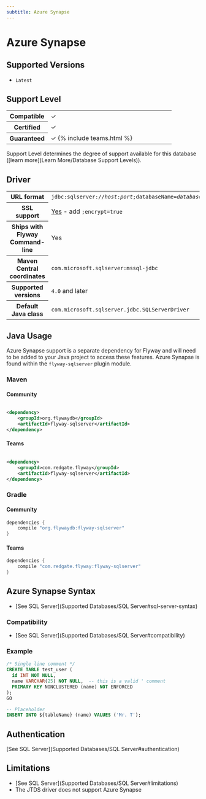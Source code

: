 ```yaml
---
subtitle: Azure Synapse
---
```

# Azure Synapse

## Supported Versions

- `Latest`

## Support Level

<table class="table">
    <tr>
        <th width="25%">Compatible</th>
        <td>&#10003;</td>
    </tr>
    <tr>
        <th width="25%">Certified</th>
        <td>&#10003;</td>
    </tr>
    <tr>
        <th width="25%">Guaranteed</th>
        <td>&#10003; {% include teams.html %}</td>
    </tr>
</table>

Support Level determines the degree of support available for this database ([learn more](Learn More/Database Support Levels)). 

## Driver
<table class="table">
<tr>
<th>URL format</th>
<td><code>jdbc:sqlserver://<i>host</i>:<i>port</i>;databaseName=<i>database</i></code></td>
</tr>
<tr>
<th>SSL support</th>
<td><a href="https://docs.microsoft.com/en-us/sql/connect/jdbc/connecting-with-ssl-encryption?view=sql-server-ver15">Yes</a> - add <code>;encrypt=true</code></td>
</tr>
<tr>
<th>Ships with Flyway Command-line</th>
<td>Yes</td>
</tr>
<tr>
<th>Maven Central coordinates</th>
<td><code>com.microsoft.sqlserver:mssql-jdbc</code></td>
</tr>
<tr>
<th>Supported versions</th>
<td><code>4.0</code> and later</td>
</tr>
<tr>
<th>Default Java class</th>
<td><code>com.microsoft.sqlserver.jdbc.SQLServerDriver</code></td>
</tr>
</table>

## Java Usage
Azure Synapse support is a separate dependency for Flyway and will need to be added to your Java project to access these features.
Azure Synapse is found within the `flyway-sqlserver` plugin module.

### Maven

#### Community

```xml

<dependency>
    <groupId>org.flywaydb</groupId>
    <artifactId>flyway-sqlserver</artifactId>
</dependency>
```

#### Teams

```xml

<dependency>
    <groupId>com.redgate.flyway</groupId>
    <artifactId>flyway-sqlserver</artifactId>
</dependency>
```

### Gradle

#### Community

```groovy
dependencies {
    compile "org.flywaydb:flyway-sqlserver"
}
```

#### Teams

```groovy
dependencies {
    compile "com.redgate.flyway:flyway-sqlserver"
}
```

## Azure Synapse Syntax

- [See SQL Server](Supported Databases/SQL Server#sql-server-syntax)

### Compatibility

- [See SQL Server](Supported Databases/SQL Server#compatibility)

### Example

```sql
/* Single line comment */
CREATE TABLE test_user (
  id INT NOT NULL,
  name VARCHAR(25) NOT NULL,  -- this is a valid ' comment
  PRIMARY KEY NONCLUSTERED (name) NOT ENFORCED
);
GO

-- Placeholder
INSERT INTO ${tableName} (name) VALUES ('Mr. T');
```

## Authentication

[See SQL Server](Supported Databases/SQL Server#authentication)

## Limitations

- [See SQL Server](Supported Databases/SQL Server#limitations)
- The JTDS driver does not support Azure Synapse
